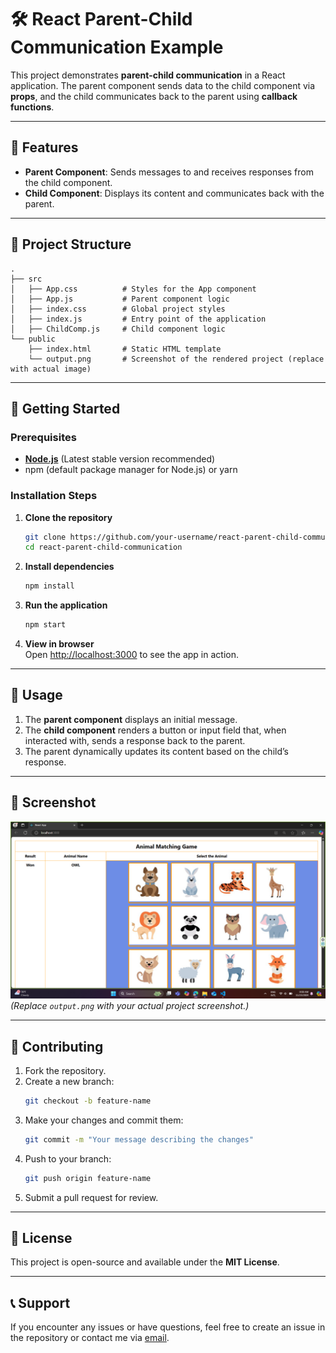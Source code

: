 

# 🛠️ React Parent-Child Communication Example

This project demonstrates **parent-child communication** in a React application. The parent component sends data to the child component via **props**, and the child communicates back to the parent using **callback functions**.

---

## 🌟 Features

- **Parent Component**: Sends messages to and receives responses from the child component.
- **Child Component**: Displays its content and communicates back with the parent.

---

## 📂 Project Structure

```
.
├── src
│   ├── App.css          # Styles for the App component
│   ├── App.js           # Parent component logic
│   ├── index.css        # Global project styles
│   ├── index.js         # Entry point of the application
│   ├── ChildComp.js     # Child component logic
└── public
    ├── index.html       # Static HTML template
    └── output.png       # Screenshot of the rendered project (replace with actual image)
```

---

## 🚀 Getting Started

### Prerequisites

- **[Node.js](https://nodejs.org/)** (Latest stable version recommended)
- npm (default package manager for Node.js) or yarn

### Installation Steps

1. **Clone the repository**  
   ```bash
   git clone https://github.com/your-username/react-parent-child-communication.git
   cd react-parent-child-communication
   ```

2. **Install dependencies**  
   ```bash
   npm install
   ```

3. **Run the application**  
   ```bash
   npm start
   ```

4. **View in browser**  
   Open [http://localhost:3000](http://localhost:3000) to see the app in action.

---

## 📖 Usage

1. The **parent component** displays an initial message.
2. The **child component** renders a button or input field that, when interacted with, sends a response back to the parent.
3. The parent dynamically updates its content based on the child’s response.

---

## 🎨 Screenshot

![Rendered App](./output.png)  
*(Replace `output.png` with your actual project screenshot.)*

---

## 🤝 Contributing

1. Fork the repository.
2. Create a new branch:  
   ```bash
   git checkout -b feature-name
   ```
3. Make your changes and commit them:  
   ```bash
   git commit -m "Your message describing the changes"
   ```
4. Push to your branch:  
   ```bash
   git push origin feature-name
   ```
5. Submit a pull request for review.

---

## 📜 License

This project is open-source and available under the **MIT License**.

---

## 📞 Support

If you encounter any issues or have questions, feel free to create an issue in the repository or contact me via [email](mailto:your-email@example.com).


